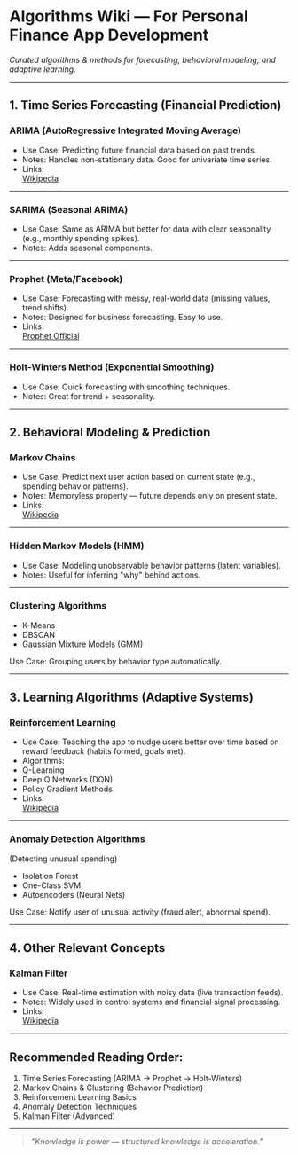 # Algorithms Wiki — For Personal Finance App Development
*Curated algorithms & methods for forecasting, behavioral modeling, and adaptive learning.*

---

## 1. Time Series Forecasting (Financial Prediction)

### ARIMA (AutoRegressive Integrated Moving Average)
- Use Case: Predicting future financial data based on past trends.
- Notes: Handles non-stationary data. Good for univariate time series.
- Links:  
[Wikipedia](https://en.wikipedia.org/wiki/Autoregressive_integrated_moving_average)

---

### SARIMA (Seasonal ARIMA)
- Use Case: Same as ARIMA but better for data with clear seasonality (e.g., monthly spending spikes).
- Notes: Adds seasonal components.

---

### Prophet (Meta/Facebook)
- Use Case: Forecasting with messy, real-world data (missing values, trend shifts).
- Notes: Designed for business forecasting. Easy to use.
- Links:  
[Prophet Official](https://facebook.github.io/prophet/)

---

### Holt-Winters Method (Exponential Smoothing)
- Use Case: Quick forecasting with smoothing techniques.
- Notes: Great for trend + seasonality.

---

## 2. Behavioral Modeling & Prediction

### Markov Chains
- Use Case: Predict next user action based on current state (e.g., spending behavior patterns).
- Notes: Memoryless property — future depends only on present state.
- Links:  
[Wikipedia](https://en.wikipedia.org/wiki/Markov_chain)

---

### Hidden Markov Models (HMM)
- Use Case: Modeling unobservable behavior patterns (latent variables).
- Notes: Useful for inferring "why" behind actions.

---

### Clustering Algorithms
- K-Means  
- DBSCAN  
- Gaussian Mixture Models (GMM)

Use Case: Grouping users by behavior type automatically.

---

## 3. Learning Algorithms (Adaptive Systems)

### Reinforcement Learning
- Use Case: Teaching the app to nudge users better over time based on reward feedback (habits formed, goals met).
- Algorithms:  
- Q-Learning  
- Deep Q Networks (DQN)  
- Policy Gradient Methods  
- Links:  
[Wikipedia](https://en.wikipedia.org/wiki/Reinforcement_learning)

---

### Anomaly Detection Algorithms
(Detecting unusual spending)

- Isolation Forest  
- One-Class SVM  
- Autoencoders (Neural Nets)  

Use Case: Notify user of unusual activity (fraud alert, abnormal spend).

---

## 4. Other Relevant Concepts

### Kalman Filter
- Use Case: Real-time estimation with noisy data (live transaction feeds).
- Notes: Widely used in control systems and financial signal processing.
- Links:  
[Wikipedia](https://en.wikipedia.org/wiki/Kalman_filter)

---

## Recommended Reading Order:
1. Time Series Forecasting (ARIMA → Prophet → Holt-Winters)
2. Markov Chains & Clustering (Behavior Prediction)
3. Reinforcement Learning Basics
4. Anomaly Detection Techniques
5. Kalman Filter (Advanced)

---

> "*Knowledge is power — structured knowledge is acceleration.*"

